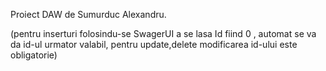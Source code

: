 Proiect DAW de Sumurduc Alexandru.

(pentru inserturi folosindu-se SwagerUI a se lasa Id fiind 0 , automat se va da id-ul urmator valabil, pentru update,delete modificarea id-ului este obligatorie)
